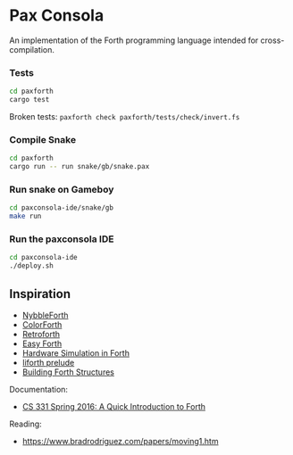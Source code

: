 # Pax Consola

An implementation of the Forth programming language intended for cross-compilation.

### Tests

```sh
cd paxforth
cargo test
```

Broken tests: `paxforth check paxforth/tests/check/invert.fs`

### Compile Snake

```sh
cd paxforth
cargo run -- run snake/gb/snake.pax
```

### Run snake on Gameboy

```sh
cd paxconsola-ide/snake/gb
make run
```

### Run the paxconsola IDE

```sh
cd paxconsola-ide
./deploy.sh
```

## Inspiration

* [NybbleForth](https://github.com/larsbrinkhoff/nybbleForth)
* [ColorForth](https://web.archive.org/web/20160310112802/http://colorforth.com/inst.htm)
* [Retroforth](https://stackoverflow.com/a/12548223)
* [Easy Forth](https://skilldrick.github.io/easyforth/)
* [Hardware Simulation in Forth](https://comp.lang.forth.narkive.com/6U6BPhcA/hardware-simulation-in-forth#post2)
* [liforth prelude](https://github.com/howerj/libforth/blob/b851c6a25150e7d2114804fc8712664c6d825214/forth.fth)
* [Building Forth Structures](http://www.figuk.plus.com/articles/jb/struct.htm)

Documentation:

* [CS 331 Spring 2016: A Quick Introduction to
  Forth](https://www.cs.uaf.edu/~chappell/class/2016_spr/cs331/docs/forth_quick.html)

Reading:

* https://www.bradrodriguez.com/papers/moving1.htm
